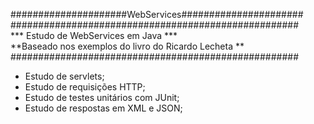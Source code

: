 #####################WebServices######################<br/>
####################################################<br/>
***          Estudo de WebServices em Java         ***<br/>
**Baseado nos exemplos do livro do Ricardo Lecheta  **<br/>
####################################################<br/>
- Estudo de servlets;
- Estudo de requisições HTTP;
- Estudo de testes unitários com JUnit;
- Estudo de respostas em XML e JSON;
